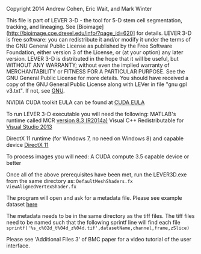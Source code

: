 Copyright 2014 Andrew Cohen, Eric Wait, and Mark Winter

This file is part of LEVER 3-D - the tool for 5-D stem cell segmentation,
tracking, and lineaging. See [Bioimage](http://bioimage.coe.drexel.edu/info/?page_id=620] for details.
LEVER 3-D is free software: you can redistribute it and/or modify it under the
terms of the GNU General Public License as published by the Free Software Foundation,
either version 3 of the License, or (at your option) any later version.
LEVER 3-D is distributed in the hope that it will be useful, but WITHOUT ANY WARRANTY;
without even the implied warranty of MERCHANTABILITY or FITNESS FOR A PARTICULAR PURPOSE.
See the GNU General Public License for more details. You should have received a
copy of the GNU General Public License along with LEVer in file "gnu gpl v3.txt".
If not, see [GNU](http://www.gnu.org/licenses/).

NVIDIA CUDA toolkit EULA can be found at [CUDA EULA](http://docs.nvidia.com/cuda/eula/index.html#axzz3EoF66FNY)

To run LEVER 3-D executable you will need the following:
MATLAB's runtime called MCR [version 8.3 (R2014a)](http://www.mathworks.com/products/compiler/mcr/index.html)
Visual C++ Redistributable for [Visual Studio 2013](http://www.microsoft.com/en-us/download/details.aspx?id=40784)

DirectX 11 runtime (for Windows 7, no need on Windows 8) and capable device
[DirectX 11](http://www.microsoft.com/en-us/download/details.aspx?id=35)

To process images you will need:
A CUDA compute 3.5 capable device or better

Once all of the above prerequisites have been met, run the LEVER3D.exe from the same directory as:
`DefaultMeshShaders.fx`
`ViewAlignedVertexShader.fx`

The program will open and ask for a metadata file.  Please see example dataset [here](http://bioimage.coe.drexel.edu/info/?page_id=620)

The metadata needs to be in the same directory as the tiff files.
The tiff files need to be named such that the following sprintf line will find
each file `sprintf('%s_c%02d_t%04d_z%04d.tif',datasetName,channel,frame,zSlice)`

Please see 'Additional Files 3' of BMC paper for a video tutorial of the user interface.

